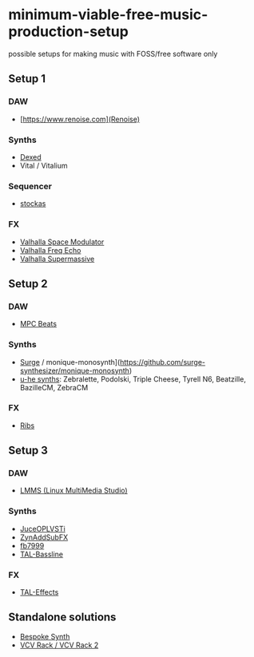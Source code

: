 # minimum-viable-free-music-production-setup
possible setups for making music with FOSS/free software only

## Setup 1

### DAW
- [https://www.renoise.com](Renoise)

### Synths
- [Dexed](https://github.com/asb2m10/dexed)
- Vital / Vitalium

### Sequencer
- [stockas](https://github.com/surge-synthesizer/stochas)

### FX
- [Valhalla Space Modulator](https://valhalladsp.com/shop/modulation/valhalla-space-modulator/)
- [Valhalla Freq Echo](https://valhalladsp.com/shop/delay/valhalla-freq-echo/)
- [Valhalla Supermassive](https://valhalladsp.com/shop/reverb/valhalla-supermassive/)

## Setup 2 

### DAW
- [MPC Beats](https://www.akaipro.com/mpc-beats)

### Synths
- [Surge](https://github.com/surge-synthesizer/surge) / monique-monosynth](https://github.com/surge-synthesizer/monique-monosynth)
- [u-he synths](https://u-he.com/): Zebralette, Podolski, Triple Cheese, Tyrell N6, Beatzille, BazilleCM, ZebraCM

### FX
- [Ribs](https://hvoyaaudio.itch.io/ribs)

## Setup 3

### DAW
- [LMMS (Linux MultiMedia Studio)](https://lmms.io/)

### Synths
- [JuceOPLVSTi](https://github.com/bsutherland/JuceOPLVSTi)
- [ZynAddSubFX](https://zynaddsubfx.sourceforge.io/)
- [fb7999](https://www.fullbucket.de/music/fb7999.html)
- [TAL-Bassline](https://tal-software.com/products/tal-bassline)

### FX
- [TAL-Effects](https://tal-software.com/products/tal-effects)

## Standalone solutions
- [Bespoke Synth](https://www.bespokesynth.com/)
- [VCV Rack / VCV Rack 2](https://vcvrack.com/)
